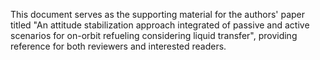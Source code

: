 This document serves as the supporting material for the authors' paper titled "An attitude stabilization approach integrated of passive and active scenarios for on-orbit refueling considering liquid transfer", providing reference for both reviewers and interested readers.
